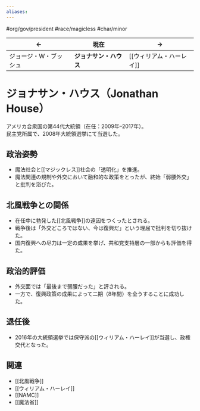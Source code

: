 ```yaml
---
aliases:
---
```

#org/gov/president #race/magicless #char/minor

| <center>←</center> | <center>現在</center> | <center>→</center> |
| ------------------ | ------------------- | ------------------ |
| ジョージ・W・ブッシュ        | **ジョナサン・ハウス**       | [[ウィリアム・ハーレイ]]     |

# ジョナサン・ハウス（Jonathan House）

アメリカ合衆国の第44代大統領（在任：2009年–2017年）。  
民主党所属で、2008年大統領選挙にて当選した。  

## 政治姿勢
- 魔法社会と[[マジックレス]]社会の「透明化」を推進。  
- 魔法関連の規制や外交において融和的な政策をとったが、終始「弱腰外交」と批判を浴びた。  

## 北風戦争との関係
- 在任中に勃発した[[北風戦争]]の遠因をつくったとされる。  
- 戦争後は「外交どころではない、今は復興だ」という理屈で批判を切り抜けた。  
- 国内復興への尽力は一定の成果を挙げ、共和党支持層の一部からも評価を得た。  

## 政治的評価
- 外交面では「最後まで弱腰だった」と評される。  
- 一方で、復興政策の成果によって二期（8年間）を全うすることに成功した。  

## 退任後
- 2016年の大統領選挙では保守派の[[ウィリアム・ハーレイ]]が当選し、政権交代となった。  

## 関連
- [[北風戦争]]  
- [[ウィリアム・ハーレイ]]  
- [[NAMC]]  
- [[魔法省]]  